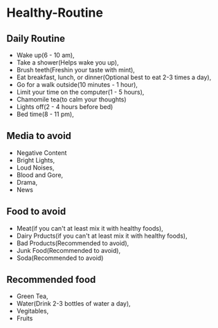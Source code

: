 # Healthy-Routine
## Daily Routine

- Wake up(6 - 10 am),
- Take a shower(Helps wake you up),
- Brush teeth(Freshin your taste with mint),
- Eat breakfast, lunch, or dinner(Optional best to eat 2-3 times a day),
- Go for a walk outside(10 minutes - 1 hour),
- Limit your time on the computer(1 - 5 hours),
- Chamomile tea(to calm your thoughts)
- Lights off(2 - 4 hours before bed)
- Bed time(8 - 11 pm),

## Media to avoid

- Negative Content
- Bright Lights,
- Loud Noises,
- Blood and Gore,
- Drama,
- News

## Food to avoid

- Meat(if you can't at least mix it with healthy foods),
- Dairy Prducts(if you can't at least mix it with healthy foods),
- Bad Products(Recommended to avoid),
- Junk Food(Recommended to avoid),
- Soda(Recommended to avoid)

## Recommended food

- Green Tea,
- Water(Drink 2-3 bottles of water a day),
- Vegitables,
- Fruits
